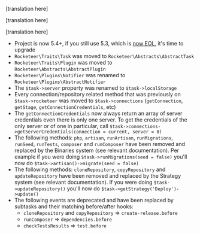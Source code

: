 [translation here]

<!--original
# Upgrade path
-->

[translation here]

<!--original
If you're upgrading from a previous version of Rocketeer, here are the major changes you'll need to look for:
-->

[translation here]

<!--original
## From 1.2 to 2.0.0
-->

- Project is now 5.4+, if you still use 5.3, which is [now EOL](http://php.net/archive/2014.php#id2014-08-14-1), it's time to upgrade
- `Rocketeer\Traits\Task` was moved to `Rocketeer\Abstracts\AbstractTask`
- `Rocketeer\Traits\Plugin` was moved to `Rocketeer\Abstracts\AbstractPlugin`
- `Rocketeer\Plugins\Notifier` was renamed to `Rocketeer\Plugins\AbstractNotifier`
- The `$task->server` property was renamed to `$task->localStorage`
- Every connection/repository related method that was previously on `$task->rocketeer` was moved to `$task->connections` (`getConnection`, `getStage`, `getConnectionCredentials`, etc)
- The `getConnectionCredentials` now always return an array of server credentials even there is only one server. To get the credentials of the only server or of one in particular, call `$task->connections->getServerCredentials(connection = current, server = 0)`
- The following methods: `php`, `artisan`, `runArtisan`, `runMigrations`, `runSeed`, `runTests`, `composer` and `runComposer` have been removed and replaced by the Binaries system (see relevant documentation). Per example if you were doing `$task->runMigrations(seed = false)` you'll now do `$task->artisan()->migrate(seed = false)`
- The following methods: `cloneRepository`, `copyRepository` and `updateRepository` have been removed and replaced by the Strategy system (see relevant documentation). If you were doing `$task->updateRepository()` you'll now do `$task->getStrategy('Deploy')->update()`
- The following events are deprecated and have been replaced by subtasks and their matching before/after hooks:
	- `cloneRepository` and `copyRepository` => `create-release.before`
	- `runComposer` => `dependencies.before`
	- `checkTestsResults` => `test.before`